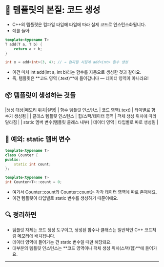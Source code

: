 # 🧠 템플릿의 본질: 코드 생성
- C++의 템플릿은 컴파일 타임에 타입에 따라 실제 코드로 인스턴스화됩니다.
- 예를 들어:
```cpp
template<typename T>
T add(T a, T b) {
    return a + b;
}

int x = add<int>(3, 4); // → 컴파일 시점에 add<int> 함수 생성
```

- 이건 마치 int add(int a, int b)라는 함수를 자동으로 생성한 것과 같아요.
- 즉, 템플릿은 **코드 영역 (.text)**에 들어갑니다 — 데이터 영역이 아니라요!

## 📦 템플릿이 생성하는 것들
|생성 대상|메모리 위치|설명| 
| 함수 템플릿 인스턴스 | 코드 영역(.text)  | 타이별로 함수가 생성됨  | 
| 클래스 템플릿 인스턴스 | 힙/스택/데이터 영역 | 객체 생성 위치에 따라 달라짐 | 
| static 멤버 변수(템플릿 클래스 내부) | 데이터 영역 | 타입별로 따로 생성됨  | 



## 🎯 예외: static 멤버 변수
```cpp
template<typename T>
class Counter {
public:
    static int count;
};

template<typename T>
int Counter<T>::count = 0;
```

- 여기서 Counter<int>::count와 Counter<float>::count는 각각 데이터 영역에 따로 존재해요.
- 이건 템플릿이 타입별로 static 변수를 생성하기 때문이에요.

## 🔍 정리하면
- 템플릿 자체는 코드 생성 도구이고,
생성된 함수나 클래스는 일반적인 C++ 코드처럼 메모리에 배치됩니다.
- 데이터 영역에 들어가는 건 static 변수일 때만 해당돼요.
- 대부분의 템플릿 인스턴스는 **코드 영역이나 객체 생성 위치(스택/힙)**에 들어가요.
---

